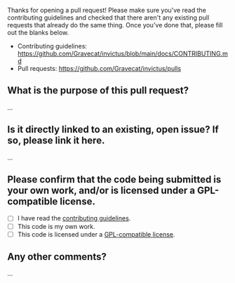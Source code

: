 Thanks for opening a pull request! Please make sure you've read the contributing guidelines and checked that there aren't any existing pull requests that
already do the same thing. Once you've done that, please fill out the blanks below.

* Contributing guidelines: https://github.com/Gravecat/invictus/blob/main/docs/CONTRIBUTING.md
* Pull requests: https://github.com/Gravecat/invictus/pulls


What is the purpose of this pull request?
-----------------------------------------
…

Is it directly linked to an existing, open issue? If so, please link it here.
-----------------------------------------------------------------------------
…

Please confirm that the code being submitted is your own work, and/or is licensed under a GPL-compatible license.
-----------------------------------------------------------------------------------------------------------------
- [ ] I have read the [contributing guidelines](https://github.com/Gravecat/invictus/blob/main/docs/CONTRIBUTING.md).
- [ ] This code is my own work.
- [ ] This code is licensed under a [GPL-compatible license](https://www.gnu.org/licenses/license-list.en.html#GPLCompatibleLicenses).

Any other comments?
-------------------
…
